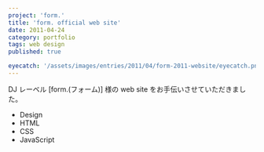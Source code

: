 ```yaml
---
project: 'form.'
title: 'form. official web site'
date: 2011-04-24
category: portfolio
tags: web design
published: true

eyecatch: '/assets/images/entries/2011/04/form-2011-website/eyecatch.png'
---
```


DJ レーベル [form.(フォーム)] 様の web site をお手伝いさせていただきました。

- Design
- HTML
- CSS
- JavaScript
